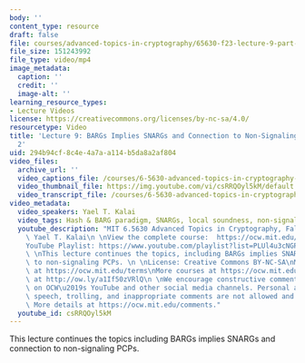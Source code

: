 ```yaml
---
body: ''
content_type: resource
draft: false
file: courses/advanced-topics-in-cryptography/65630-f23-lecture-9-part-2_360p_16_9.mp4
file_size: 151243992
file_type: video/mp4
image_metadata:
  caption: ''
  credit: ''
  image-alt: ''
learning_resource_types:
- Lecture Videos
license: https://creativecommons.org/licenses/by-nc-sa/4.0/
resourcetype: Video
title: 'Lecture 9: BARGs Implies SNARGs and Connection to Non-Signaling PCPs, Part
  2'
uid: 294b94cf-8c4e-4a7a-a114-b5da8a2af804
video_files:
  archive_url: ''
  video_captions_file: /courses/6-5630-advanced-topics-in-cryptography-fall-2023/1-7Ekozk7L1UTHz-6gmSqxr7uuvd0cZyS_transcript.webvtt
  video_thumbnail_file: https://img.youtube.com/vi/csRRQOyl5kM/default.jpg
  video_transcript_file: /courses/6-5630-advanced-topics-in-cryptography-fall-2023/1-7Ekozk7L1UTHz-6gmSqxr7uuvd0cZyS_transcript.pdf
video_metadata:
  video_speakers: Yael T. Kalai
  video_tags: Hash & BARG paradigm, SNARGs, local soundness, non-signaling PCP, 6-5630-advanced-topics-in-cryptography-fall-2023
  youtube_description: "MIT 6.5630 Advanced Topics in Cryptography, Fall 2023\nInstructor:\
    \ Yael T. Kalai\n \nView the complete course:  https://ocw.mit.edu/courses/6-5630-advanced-topics-in-cryptography-fall-2023/\n\
    YouTube Playlist: https://www.youtube.com/playlist?list=PLUl4u3cNGP61EZllk7zwgvPbI4kbnKhWz\n\
    \ \nThis lecture continues the topics, including BARGs implies SNARGs and connection\
    \ to non-signaling PCPs. \n \nLicense: Creative Commons BY-NC-SA\nMore information\
    \ at https://ocw.mit.edu/terms\nMore courses at https://ocw.mit.edu\nSupport OCW\
    \ at http://ow.ly/a1If50zVRlQ\n \nWe encourage constructive comments and discussion\
    \ on OCW\u2019s YouTube and other social media channels. Personal attacks, hate\
    \ speech, trolling, and inappropriate comments are not allowed and may be removed.\
    \ More details at https://ocw.mit.edu/comments."
  youtube_id: csRRQOyl5kM
---
```

This lecture continues the topics including BARGs implies SNARGs and connection to non-signaling PCPs.